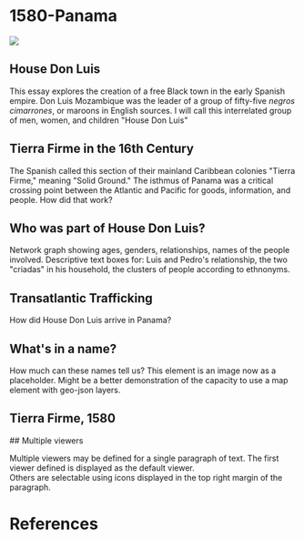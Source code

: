 # 1580-Panama
<a href="https://juncture-digital.org"><img src="https://juncture-digital.org/images/ve-button.png"></a>

<param ve-config 
       title="Panama, 1580"
       author="E.M. Kamm"
       banner="https://iiif.juncture-digital.org/banner/?url=https://upload.wikimedia.org/wikipedia/commons/4/47/Bartholomeus_Johannes_van_Hove%2C_Het_Mauritshuis_te_Den_Haag.jpg" 
       layout="vertical">




## House Don Luis

This essay explores the creation of a free Black town in the early Spanish empire. Don Luis Mozambique was the leader of a group of fifty-five <i>negros cimarrones</i>, or maroons in English sources. 
I will call this interrelated group of men, women, and children "House Don Luis"
<param ve-image 
       manifest="https://iiif.juncture-digital.org/manifest/6dd738aed85597cac540ad31dd5818e86ef7f2918c7b43a9eb3123d5538e6e4c">
       
## Tierra Firme in the 16th Century
The Spanish called this section of their mainland Caribbean colonies "Tierra Firme," meaning "Solid Ground." The isthmus of Panama was a critical crossing point between the Atlantic and Pacific for goods, information, and people. How did that work?

<param ve-map center="Q182139" zoom="13">
       
## Who was part of House Don Luis?

Network graph showing ages, genders, relationships, names of the people involved. Descriptive text boxes for: Luis and Pedro's relationship, the two "criadas" in his household, the clusters of people according to ethnonyms.  

<param ve-d3plus-network
       url="">


## Transatlantic Trafficking

How did House Don Luis arrive in Panama?

<param ve-iframe
       label="Visualization of Slaving Vessels Over Time"
       description=""
       url="https://slavevoyages.org/voyage/database#timelapse">
       
## What's in a name?

How much can these names tell us? 
This element is an image now as a placeholder. Might be a better demonstration of the capacity to use a map element with geo-json layers. 

<param ve-image 
       label="Linguistic map of W Africa"
       description=""
       url="">
       
## Tierra Firme, 1580


<param ve-image 
       label="" 
       description="" 
       license="public domain" 
       url="https://upload.wikimedia.org/wikipedia/commons/thumb/b/b0/Satellite_image_of_Panama_in_March_2003.jpg/1280px-Satellite_image_of_Panama_in_March_2003.jpg">
## Multiple viewers

Multiple viewers may be defined for a single paragraph of text.  The first viewer defined is displayed as the default viewer.  
Others are selectable using icons displayed in the top right margin of the paragraph.
<param ve-image 
       manifest="https://iiif.juncture-digital.org/manifest/6dd738aed85597cac540ad31dd5818e86ef7f2918c7b43a9eb3123d5538e6e4c">
<param ve-map center="Q36600" zoom="11">

# References



